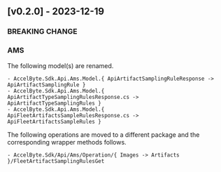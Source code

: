 <a name="v0.2.0"></a>
## [v0.2.0] - 2023-12-19

### BREAKING CHANGE

### AMS
The following model(s) are renamed.
```
- AccelByte.Sdk.Api.Ams.Model.{ ApiArtifactSamplingRuleResponse -> ApiArtifactSamplingRule }
- AccelByte.Sdk.Api.Ams.Model.{ ApiArtifactTypeSamplingRulesResponse.cs -> ApiArtifactTypeSamplingRules }
- AccelByte.Sdk.Api.Ams.Model.{ ApiFleetArtifactsSampleRulesResponse.cs -> ApiFleetArtifactsSampleRules }
```

The following operations are moved to a different package and the corresponding wrapper methods follows.
```
- AccelByte.Sdk/Api/Ams/Operation/{ Images -> Artifacts }/FleetArtifactSamplingRulesGet
```